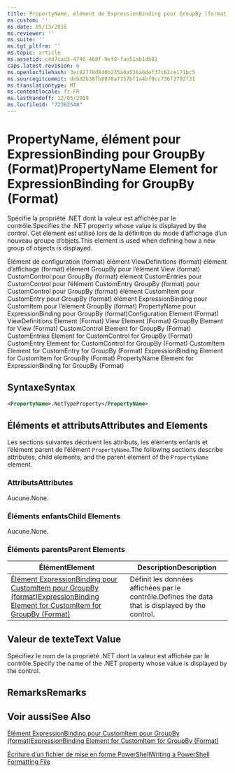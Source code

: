 ```yaml
---
title: PropertyName, élément de ExpressionBinding pour GroupBy (format) | Microsoft Docs
ms.custom: ''
ms.date: 09/13/2016
ms.reviewer: ''
ms.suite: ''
ms.tgt_pltfrm: ''
ms.topic: article
ms.assetid: c4d7cad3-4740-468f-9ef8-fae51ab1d581
caps.latest.revision: 6
ms.openlocfilehash: 3ec82778d840b235a0a536a6def37c62ce171bc5
ms.sourcegitcommit: debd2b38fb8070a7357bf1a4bf9cc736f3702f31
ms.translationtype: MT
ms.contentlocale: fr-FR
ms.lasthandoff: 12/05/2019
ms.locfileid: "72362548"
---
```

# <a name="propertyname-element-for-expressionbinding-for-groupby-format"></a><span data-ttu-id="5bb2b-102">PropertyName, élément pour ExpressionBinding pour GroupBy (Format)</span><span class="sxs-lookup"><span data-stu-id="5bb2b-102">PropertyName Element for ExpressionBinding for GroupBy (Format)</span></span>

<span data-ttu-id="5bb2b-103">Spécifie la propriété .NET dont la valeur est affichée par le contrôle.</span><span class="sxs-lookup"><span data-stu-id="5bb2b-103">Specifies the .NET property whose value is displayed by the control.</span></span> <span data-ttu-id="5bb2b-104">Cet élément est utilisé lors de la définition du mode d’affichage d’un nouveau groupe d’objets.</span><span class="sxs-lookup"><span data-stu-id="5bb2b-104">This element is used when defining how a new group of objects is displayed.</span></span>

<span data-ttu-id="5bb2b-105">Élément de configuration (format) élément ViewDefinitions (format) élément d’affichage (format) élément GroupBy pour l’élément View (format) CustomControl pour GroupBy (format) élément CustomEntries pour CustomControl pour l’élément CustomEntry GroupBy (format) pour CustomControl pour GroupBy (format) élément CustomItem pour CustomEntry pour GroupBy (format) élément ExpressionBinding pour CustomItem pour l’élément GroupBy (format) PropertyName pour ExpressionBinding pour GroupBy (format)</span><span class="sxs-lookup"><span data-stu-id="5bb2b-105">Configuration Element (Format) ViewDefinitions Element (Format) View Element (Format) GroupBy Element for View (Format) CustomControl Element for GroupBy (Format) CustomEntries Element for CustomControl for GroupBy (Format) CustomEntry Element for CustomControl for GroupBy (Format) CustomItem Element for CustomEntry for GroupBy (Format) ExpressionBinding Element for CustomItem for GroupBy (Format) PropertyName Element for ExpressionBinding for GroupBy (Format)</span></span>

## <a name="syntax"></a><span data-ttu-id="5bb2b-106">Syntaxe</span><span class="sxs-lookup"><span data-stu-id="5bb2b-106">Syntax</span></span>

```xml
<PropertyName>.NetTypeProperty</PropertyName>
```

## <a name="attributes-and-elements"></a><span data-ttu-id="5bb2b-107">Éléments et attributs</span><span class="sxs-lookup"><span data-stu-id="5bb2b-107">Attributes and Elements</span></span>

<span data-ttu-id="5bb2b-108">Les sections suivantes décrivent les attributs, les éléments enfants et l’élément parent de l’élément `PropertyName`.</span><span class="sxs-lookup"><span data-stu-id="5bb2b-108">The following sections describe attributes, child elements, and the parent element of the `PropertyName` element.</span></span>

### <a name="attributes"></a><span data-ttu-id="5bb2b-109">Attributs</span><span class="sxs-lookup"><span data-stu-id="5bb2b-109">Attributes</span></span>

<span data-ttu-id="5bb2b-110">Aucune.</span><span class="sxs-lookup"><span data-stu-id="5bb2b-110">None.</span></span>

### <a name="child-elements"></a><span data-ttu-id="5bb2b-111">Éléments enfants</span><span class="sxs-lookup"><span data-stu-id="5bb2b-111">Child Elements</span></span>

<span data-ttu-id="5bb2b-112">Aucune.</span><span class="sxs-lookup"><span data-stu-id="5bb2b-112">None.</span></span>

### <a name="parent-elements"></a><span data-ttu-id="5bb2b-113">Éléments parents</span><span class="sxs-lookup"><span data-stu-id="5bb2b-113">Parent Elements</span></span>

|<span data-ttu-id="5bb2b-114">Élément</span><span class="sxs-lookup"><span data-stu-id="5bb2b-114">Element</span></span>|<span data-ttu-id="5bb2b-115">Description</span><span class="sxs-lookup"><span data-stu-id="5bb2b-115">Description</span></span>|
|-------------|-----------------|
|[<span data-ttu-id="5bb2b-116">Élément ExpressionBinding pour CustomItem pour GroupBy (format)</span><span class="sxs-lookup"><span data-stu-id="5bb2b-116">ExpressionBinding Element for CustomItem for GroupBy (Format)</span></span>](./expressionbinding-element-for-customitem-for-groupby-format.md)|<span data-ttu-id="5bb2b-117">Définit les données affichées par le contrôle.</span><span class="sxs-lookup"><span data-stu-id="5bb2b-117">Defines the data that is displayed by the control.</span></span>|

## <a name="text-value"></a><span data-ttu-id="5bb2b-118">Valeur de texte</span><span class="sxs-lookup"><span data-stu-id="5bb2b-118">Text Value</span></span>

<span data-ttu-id="5bb2b-119">Spécifiez le nom de la propriété .NET dont la valeur est affichée par le contrôle.</span><span class="sxs-lookup"><span data-stu-id="5bb2b-119">Specify the name of the .NET property whose value is displayed by the control.</span></span>

## <a name="remarks"></a><span data-ttu-id="5bb2b-120">Remarks</span><span class="sxs-lookup"><span data-stu-id="5bb2b-120">Remarks</span></span>

## <a name="see-also"></a><span data-ttu-id="5bb2b-121">Voir aussi</span><span class="sxs-lookup"><span data-stu-id="5bb2b-121">See Also</span></span>

[<span data-ttu-id="5bb2b-122">Élément ExpressionBinding pour CustomItem pour GroupBy (format)</span><span class="sxs-lookup"><span data-stu-id="5bb2b-122">ExpressionBinding Element for CustomItem for GroupBy (Format)</span></span>](./expressionbinding-element-for-customitem-for-groupby-format.md)

[<span data-ttu-id="5bb2b-123">Écriture d’un fichier de mise en forme PowerShell</span><span class="sxs-lookup"><span data-stu-id="5bb2b-123">Writing a PowerShell Formatting File</span></span>](./writing-a-powershell-formatting-file.md)
